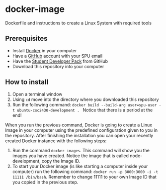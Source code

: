 # docker-image
Dockerfile and instructions to create a Linux System with required tools

## Prerequisites
- Install [Docker](https://www.docker.com/get-started) in your computer
- Have a [GitHub](https://github.com/) account with your SPU email
- Have the [Student Developer Pack](https://education.github.com/pack) from GitHub 
- Download this repository into your computer

## How to install
1. Open a terminal window
1. Using `cd` move into the directory where you downloaded this repository
1. Run the following command: `docker build --build-arg user=spu-user -t ubuntu-csc2430-development . ` Notice that there is a period at the end!

When you run the previous command, Docker is going to create a Linux Image in your computer using the predefined configuration given to you in the repository. After finishing the installation you can open your recently created Docker instance with the following steps:
1. Run the command `docker images`. This command will show you the images you have created. Notice the image that is called node-development, copy the Image ID.
1. To start your Docker image (is like starting a computer inside your computer) run the following command: `docker run -p 3000:3000 -i -t 11111 /bin/bash`. Remember to change 11111 to your own Image ID that you copied in the previous step.


